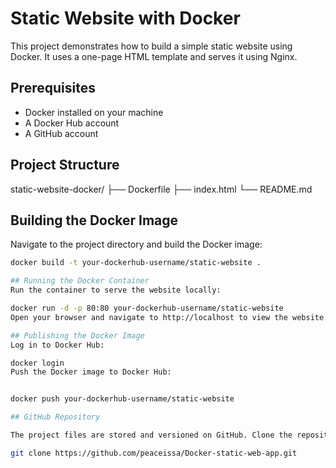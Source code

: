# Static Website with Docker

This project demonstrates how to build a simple static website using Docker. It uses a one-page HTML template and serves it using Nginx.

## Prerequisites

- Docker installed on your machine
- A Docker Hub account
- A GitHub account

## Project Structure

static-website-docker/
├── Dockerfile
├── index.html
└── README.md

## Building the Docker Image

Navigate to the project directory and build the Docker image:

```sh
docker build -t your-dockerhub-username/static-website .

## Running the Docker Container
Run the container to serve the website locally:

docker run -d -p 80:80 your-dockerhub-username/static-website
Open your browser and navigate to http://localhost to view the website.

## Publishing the Docker Image
Log in to Docker Hub:

docker login
Push the Docker image to Docker Hub:


docker push your-dockerhub-username/static-website

## GitHub Repository

The project files are stored and versioned on GitHub. Clone the repository to get started:

git clone https://github.com/peaceissa/Docker-static-web-app.git